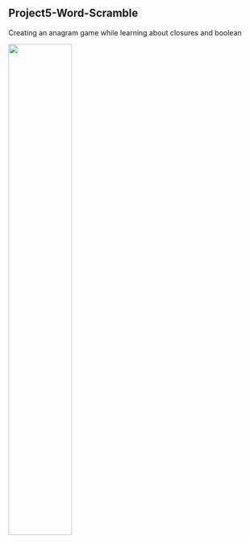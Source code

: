 
## Project5-Word-Scramble

Creating an anagram game while learning about closures and boolean

<img src="https://user-images.githubusercontent.com/91916741/180872589-8c921db9-3ef5-49a2-90e8-3fdce37f6e60.png" width="50%" />
